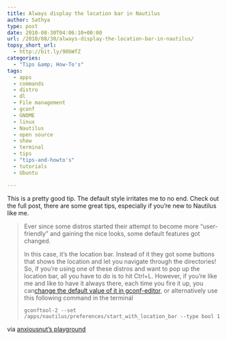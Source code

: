 ```yaml
---
title: Always display the location bar in Nautilus
author: Sathya
type: post
date: 2010-08-30T04:06:10+00:00
url: /2010/08/30/always-display-the-location-bar-in-nautilus/
topsy_short_url:
  - http://bit.ly/90bWfZ
categories:
  - "Tips &amp; How-To's"
tags:
  - apps
  - commands
  - distro
  - dl
  - File management
  - gconf
  - GNOME
  - linux
  - Nautilus
  - open source
  - show
  - terminal
  - tips
  - "tips-and-howto's"
  - tutorials
  - Ubuntu

---
```

This is a pretty good tip. The default style irritates me to no end. Check out the full post, there are some great tips, especially if you&#8217;re new to Nautilus like me.

> Ever since some distros started their attempt to become more “user-friendly” and gaining the nice looks, some default features got changed.
> 
> In this case, it’s the location bar. Instead of it they got some buttons that shows the location and let you navigate through the directories! So, if you’re using one of these distros and want to pop up the location bar, all you have to do is to hit Ctrl+L. However, if you’re like me and like to have it always there, each time you fire it up, you can[change the default value of it in gconf-editor][1], or alternatively use this following command in the terminal
> 
> `gconftool-2 --set /apps/nautilus/preferences/start_with_location_bar --type bool 1`

via [anxiousnut&#8217;s playground][2]

 [1]: http://zappedpoint.wordpress.com/2010/05/14/change-the-default-view-in-nautilus
 [2]: http://anxiousnut.wordpress.com/2010/08/28/nautilus-unpopular-flabbergasting-snippets/